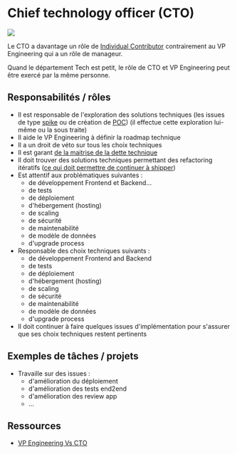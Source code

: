 # Chief technology officer (CTO)

![](https://www.ivyexec.com/career-advice/wp-content/uploads/2015/07/CTO-versus-VP-Engineering4.png)

Le CTO a davantage un rôle de [Individual Contributor](https://www.urbandictionary.com/define.php?term=Individual%20Contributor) contrairement au VP Engineering qui a un rôle de manageur.

Quand le département Tech est petit, le rôle de CTO et VP Engineering peut être exercé par la même personne.

## Responsabilités / rôles

- Il est responsable de l'exploration des solutions techniques (les issues de type [spike](https://en.wikipedia.org/wiki/Spike_(software_development)) ou de création de [POC](https://en.wikipedia.org/wiki/Proof_of_concept)) (il effectue cette exploration lui-même ou la sous traite)
- Il aide le VP Engineering à définir la roadmap technique
- Il a un droit de véto sur tous les choix techniques
- Il est garant [de la maitrise de la dette technique](https://github.com/stephane-klein/personnal-notebook/blob/master/018-how-i-manage-technical-debt.md)
- Il doit trouver des solutions techniques permettant des refactoring itératifs ([ce qui doit permettre de continuer à shipper](https://about.gitlab.com/handbook/ceo/#how-do-we-keep-shipping))
- Est attentif aux problématiques suivantes :
  - de développement Frontend et Backend...
  - de tests
  - de déploiement
  - d'hébergement (hosting)
  - de scaling
  - de sécurité
  - de maintenabilité
  - de modèle de données
  - d'upgrade process
- Responsable des choix techniques suivants :
  - de développement Frontend and Backend
  - de tests
  - de déploiement
  - d'hébergement (hosting)
  - de scaling
  - de sécurité
  - de maintenabilité
  - de modèle de données
  - d'upgrade process
- Il doit continuer à faire quelques issues d'implémentation pour s'assurer que ses choix techniques restent pertinents

## Exemples de tâches / projets

- Travaille sur des issues :
  - d'amélioration du déploiement
  - d'amélioration des tests end2end
  - d'amélioration des review app
  - ...

## Ressources

- [VP Engineering Vs CTO](https://avc.com/2011/10/vp-engineering-vs-cto/)
